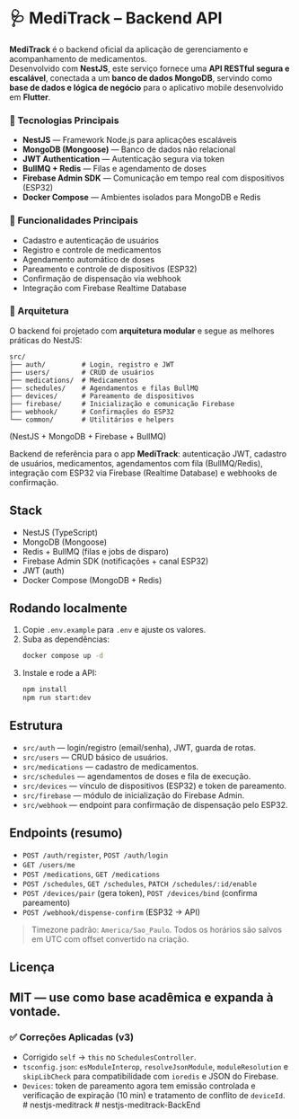 # 🩺 MediTrack – Backend API

**MediTrack** é o backend oficial da aplicação de gerenciamento e acompanhamento de medicamentos.  
Desenvolvido com **NestJS**, este serviço fornece uma **API RESTful segura e escalável**, conectada a um **banco de dados MongoDB**, servindo como **base de dados e lógica de negócio** para o aplicativo mobile desenvolvido em **Flutter**.

### 🚀 Tecnologias Principais
- **NestJS** — Framework Node.js para aplicações escaláveis  
- **MongoDB (Mongoose)** — Banco de dados não relacional  
- **JWT Authentication** — Autenticação segura via token  
- **BullMQ + Redis** — Filas e agendamento de doses  
- **Firebase Admin SDK** — Comunicação em tempo real com dispositivos (ESP32)  
- **Docker Compose** — Ambientes isolados para MongoDB e Redis

### 🧩 Funcionalidades Principais
- Cadastro e autenticação de usuários  
- Registro e controle de medicamentos  
- Agendamento automático de doses  
- Pareamento e controle de dispositivos (ESP32)  
- Confirmação de dispensação via webhook  
- Integração com Firebase Realtime Database  

### 🧠 Arquitetura
O backend foi projetado com **arquitetura modular** e segue as melhores práticas do NestJS:
```
src/
├── auth/         # Login, registro e JWT
├── users/        # CRUD de usuários
├── medications/  # Medicamentos
├── schedules/    # Agendamentos e filas BullMQ
├── devices/      # Pareamento de dispositivos
├── firebase/     # Inicialização e comunicação Firebase
├── webhook/      # Confirmações do ESP32
└── common/       # Utilitários e helpers
```

(NestJS + MongoDB + Firebase + BullMQ)

Backend de referência para o app **MediTrack**: autenticação JWT, cadastro de usuários, medicamentos, agendamentos com fila (BullMQ/Redis), integração com ESP32 via Firebase (Realtime Database) e webhooks de confirmação.

## Stack
- NestJS (TypeScript)
- MongoDB (Mongoose)
- Redis + BullMQ (filas e jobs de disparo)
- Firebase Admin SDK (notificações + canal ESP32)
- JWT (auth)
- Docker Compose (MongoDB + Redis)

## Rodando localmente
1. Copie `.env.example` para `.env` e ajuste os valores.
2. Suba as dependências:
   ```bash
   docker compose up -d
   ```
3. Instale e rode a API:
   ```bash
   npm install
   npm run start:dev
   ```

## Estrutura
- `src/auth` — login/registro (email/senha), JWT, guarda de rotas.
- `src/users` — CRUD básico de usuários.
- `src/medications` — cadastro de medicamentos.
- `src/schedules` — agendamentos de doses e fila de execução.
- `src/devices` — vínculo de dispositivos (ESP32) e token de pareamento.
- `src/firebase` — módulo de inicialização do Firebase Admin.
- `src/webhook` — endpoint para confirmação de dispensação pelo ESP32.

## Endpoints (resumo)
- `POST /auth/register`, `POST /auth/login`
- `GET /users/me`
- `POST /medications`, `GET /medications`
- `POST /schedules`, `GET /schedules`, `PATCH /schedules/:id/enable`
- `POST /devices/pair` (gera token), `POST /devices/bind` (confirma pareamento)
- `POST /webhook/dispense-confirm` (ESP32 → API)

> Timezone padrão: `America/Sao_Paulo`. Todos os horários são salvos em UTC com offset convertido na criação.

## Licença
MIT — use como base acadêmica e expanda à vontade.
---

### ✅ Correções Aplicadas (v3)
- Corrigido `self` → `this` no `SchedulesController`.
- `tsconfig.json`: `esModuleInterop`, `resolveJsonModule`, `moduleResolution` e `skipLibCheck` para compatibilidade com `ioredis` e JSON do Firebase.
- `Devices`: token de pareamento agora tem emissão controlada e verificação de expiração (10 min) e tratamento de conflito de `deviceId`.
#   n e s t j s - m e d i t r a c k  
 #   n e s t j s - m e d i t r a c k - B a c k E n d  
 